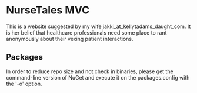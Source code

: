 NurseTales MVC
==============

This is a website suggested by my wife jakki_at_kellytadams_daught_com.  It is her belief that healthcare professionals need some place to rant anonymously about their vexing patient interactions.

Packages
--------

In order to reduce repo size and not check in binaries, please get the command-line version of NuGet and execute it on the packages.config with the '-o' option.

